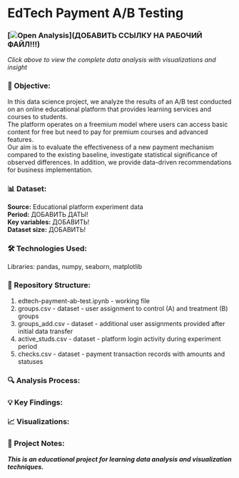 # EdTech Payment A/B Testing

### [![Open Analysis](https://img.shields.io/badge/📊-Open_Analysis-blue?style=for-the-badge)](ДОБАВИТЬ ССЫЛКУ НА РАБОЧИЙ ФАЙЛ!!!)  
*Click above to view the complete data analysis with visualizations and insight*

### 🎯 Objective:
In this data science project, we analyze the results of an A/B test conducted on an online educational platform that provides learning services and courses to students.  
The platform operates on a freemium model where users can access basic content for free but need to pay for premium courses and advanced features.  
Our aim is to evaluate the effectiveness of a new payment mechanism compared to the existing baseline, investigate statistical significance of observed differences. In addition, we provide data-driven recommendations for business implementation.  

### 📊 Dataset:
**Source:** Educational platform experiment data  
**Period:** ДОБАВИТЬ ДАТЫ!  
**Key variables:** ДОБАВИТЬ!  
**Dataset size:** ДОБАВИТЬ!  

### 🛠️ Technologies Used:
Libraries: pandas, numpy, seaborn, matplotlib

### 📁 Repository Structure:
1. edtech-payment-ab-test.ipynb - working file  
2. groups.csv - dataset - user assignment to control (A) and treatment (B) groups  
3. groups_add.csv - dataset - additional user assignments provided after initial data transfer  
4. active_studs.csv - dataset - platform login activity during experiment period  
5. checks.csv - dataset - payment transaction records with amounts and statuses  

### 🔍 Analysis Process: 

### 💡 Key Findings:

### 📈 Visualizations: 

### 📌 Project Notes:
***This is an educational project for learning data analysis and visualization techniques.***





